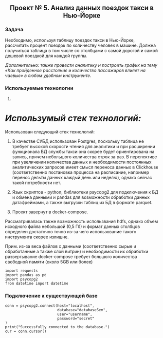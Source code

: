 ## <p align="center">Проект № 5. Анализ данных поездок такси в Нью-Йорке</p>

### Задача
Необходимо, используя таблицу поездок такси в Нью-Йорке, рассчитать процент поездок по количеству человек в машине. Должна получиться таблица в том числе со столбцами с самой дорогой и самой дешевой поездкой для каждой группы.

*Дополнительно: также провести аналитику и построить график на тему «Как пройденное расстояние и количество пассажиров влияет на чаевые» в любом удобном инструменте.*

### Используемые технологии
1. 



# *Использумый стек технологий:*

Использован следующий стек технологий:

1. В качестве СУБД использован Postgres, поскольку таблица не требует высокой скорости чтения для аналитики и при расширении функционала БД службы такси она скорее будет ориентирована на запись, причем небольшого количества строк за раз. В перспективе при увеличении количества данных и необходимости постоянных аналитических запросов имеет смысл переноса данных в Clickhouse (соответственно постановка процесса на расписание, например перенос дельты данных каждый день или неделю), однако сейчас такой потребности нет.

2. Язык скриптов - python, библиотеки psycopg2 для подключения к БД и обмена данными и pandas для возможности обработки данных датафреймами, а также выгрузки таблиц из БД в формате parquet.

3. Проект завернут в docker-compose.

Рассматривалась также возможность использвания hdfs, однако объем исходного файла небольшой (0,5 Гб) и формат данных столбцов определен достаточно точно из-за чего использование такого инструмента скорее излишне.

Прим. из-за веса файлов с данными (соответственно сырые и обработанные а также слой витрин) и необходимости их обработки развертывание docker-compose требует большого количества свободной памяти (около 5GB или более)


```
import requests
import pandas as pd
import psycopg2
from datetime import datetime
```

### Подключение к существующей базе
```
conn = psycopg2.connect(host="localhost",
                        database="databaseSem",
                        user="username",
                        password="secret"
)
print("Successfully connected to the database.")
cur = conn.cursor()
```
